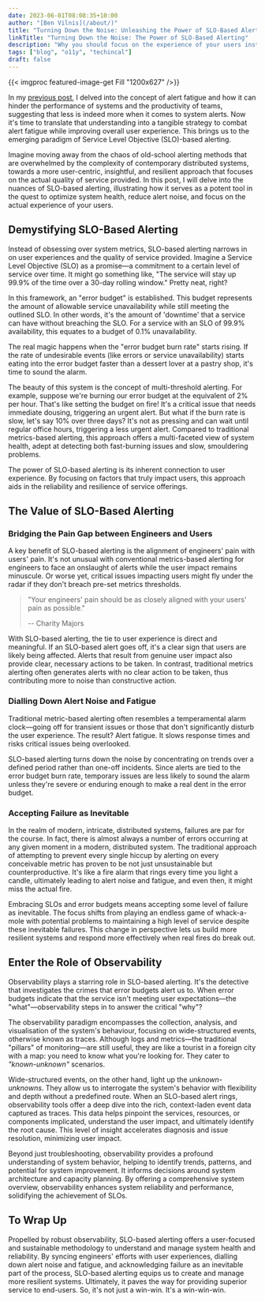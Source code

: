 ```yaml
---
date: 2023-06-01T08:08:35+10:00
author: "[Ben Vilnis](/about/)"
title: "Turning Down the Noise: Unleashing the Power of SLO-Based Alerting for Superior User Experiences"
linkTitle: "Turning Down the Noise: The Power of SLO-Based Alerting"
description: "Why you should focus on the experience of your users instead of noisy metrics."
tags: ["blog", "o11y", "techincal"]
draft: false
---
```


<div class="center-text">

  {{< imgproc featured-image-get Fill "1200x627" />}}

  In my [previous post](https://bennysbytes.dev/blog/alert-fatigue-why-less-is-more/), I delved into the concept of alert fatigue and how it can hinder the performance of systems and the productivity of teams, suggesting that less is indeed more when it comes to system alerts. Now it's time to translate that understanding into a tangible strategy to combat alert fatigue while improving overall user experience. This brings us to the emerging paradigm of Service Level Objective (SLO)-based alerting.

  Imagine moving away from the chaos of old-school alerting methods that are overwhelmed by the complexity of contemporary distributed systems, towards a more user-centric, insightful, and resilient approach that focuses on the actual quality of service provided. In this post, I will delve into the nuances of SLO-based alerting, illustrating how it serves as a potent tool in the quest to optimize system health, reduce alert noise, and focus on the actual experience of your users.

  ## Demystifying SLO-Based Alerting

  Instead of obsessing over system metrics, SLO-based alerting narrows in on user experiences and the quality of service provided. Imagine a Service Level Objective (SLO) as a promise—a commitment to a certain level of service over time. It might go something like, "The service will stay up 99.9% of the time over a 30-day rolling window." Pretty neat, right?

  In this framework, an "error budget" is established. This budget represents the amount of allowable service unavailability while still meeting the outlined SLO. In other words, it's the amount of 'downtime' that a service can have without breaching the SLO. For a service with an SLO of 99.9% availability, this equates to a budget of 0.1% unavailability.

  The real magic happens when the "error budget burn rate" starts rising. If the rate of undesirable events (like errors or service unavailability) starts eating into the error budget faster than a dessert lover at a pastry shop, it's time to sound the alarm.

  The beauty of this system is the concept of multi-threshold alerting. For example, suppose we're burning our error budget at the equivalent of 2% per hour. That's like setting the budget on fire! It's a critical issue that needs immediate dousing, triggering an urgent alert. But what if the burn rate is slow, let's say 10% over three days? It's not as pressing and can wait until regular office hours, triggering a less urgent alert. Compared to traditional metrics-based alerting, this approach offers a multi-faceted view of system health, adept at detecting both fast-burning issues and slow, smouldering problems.

  The power of SLO-based alerting is its inherent connection to user experience. By focusing on factors that truly impact users, this approach aids in the reliability and resilience of service offerings.

  ## The Value of SLO-Based Alerting

  ### Bridging the Pain Gap between Engineers and Users

  A key benefit of SLO-based alerting is the alignment of engineers' pain with users' pain. It's not unusual with conventional metrics-based alerting for engineers to face an onslaught of alerts while the user impact remains minuscule. Or worse yet, critical issues impacting users might fly under the radar if they don't breach pre-set metrics thresholds.

  > "Your engineers' pain should be as closely aligned with your users' pain as possible."
  >
  >  -- Charity Majors

  With SLO-based alerting, the tie to user experience is direct and meaningful. If an SLO-based alert goes off, it's a clear sign that users are likely being affected. Alerts that result from genuine user impact also provide clear, necessary actions to be taken. In contrast, traditional metrics alerting often generates alerts with no clear action to be taken, thus contributing more to noise than constructive action.

  ### Dialling Down Alert Noise and Fatigue

  Traditional metric-based alerting often resembles a temperamental alarm clock—going off for transient issues or those that don't significantly disturb the user experience. The result? Alert fatigue. It slows response times and risks critical issues being overlooked.

  SLO-based alerting turns down the noise by concentrating on trends over a defined period rather than one-off incidents. Since alerts are tied to the error budget burn rate, temporary issues are less likely to sound the alarm unless they're severe or enduring enough to make a real dent in the error budget.

  ### Accepting Failure as Inevitable

  In the realm of modern, intricate, distributed systems, failures are par for the course. In fact, there is almost always a number of errors occurring at any given moment in a modern, distributed system. The traditional approach of attempting to prevent every single hiccup by alerting on every conceivable metric has proven to be not just unsustainable but counterproductive. It's like a fire alarm that rings every time you light a candle, ultimately leading to alert noise and fatigue, and even then, it might miss the actual fire.

  Embracing SLOs and error budgets means accepting some level of failure as inevitable. The focus shifts from playing an endless game of whack-a-mole with potential problems to maintaining a high level of service despite these inevitable failures. This change in perspective lets us build more resilient systems and respond more effectively when real fires do break out.

  ## Enter the Role of Observability

  Observability plays a starring role in SLO-based alerting. It's the detective that investigates the crimes that error budgets alert us to. When error budgets indicate that the service isn't meeting user expectations—the "what"—observability steps in to answer the critical "why"?

  The observability paradigm encompasses the collection, analysis, and visualisation of the system's behaviour, focusing on wide-structured events, otherwise known as traces. Although logs and metrics—the traditional "pillars" of monitoring—are still useful, they are like a tourist in a foreign city with a map: you need to know what you're looking for. They cater to _"known-unknown"_ scenarios.

  Wide-structured events, on the other hand, light up the _unknown-unknowns_. They allow us to interrogate the system's behavior with flexibility and depth without a predefined route. When an SLO-based alert rings, observability tools offer a deep dive into the rich, context-laden event data captured as traces. This data helps pinpoint the services, resources, or components implicated, understand the user impact, and ultimately identify the root cause. This level of insight accelerates diagnosis and issue resolution, minimizing user impact.

  Beyond just troubleshooting, observability provides a profound understanding of system behavior, helping to identify trends, patterns, and potential for system improvement. It informs decisions around system architecture and capacity planning. By offering a comprehensive system overview, observability enhances system reliability and performance, solidifying the achievement of SLOs.

  ## To Wrap Up

  Propelled by robust observability, SLO-based alerting offers a user-focused and sustainable methodology to understand and manage system health and reliability. By syncing engineers' efforts with user experiences, dialling down alert noise and fatigue, and acknowledging failure as an inevitable part of the process, SLO-based alerting equips us to create and manage more resilient systems. Ultimately, it paves the way for providing superior service to end-users. So, it's not just a win-win. It's a win-win-win.

</div>
